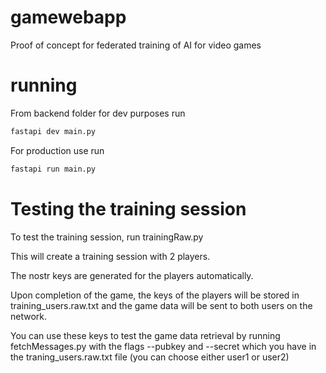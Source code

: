 # gamewebapp
Proof of concept for federated training of AI for video games


# running
From backend folder for dev purposes run
```bash
fastapi dev main.py
```
For production use run
```bash
fastapi run main.py
```


# Testing the training session

To test the training session, run trainingRaw.py

This will create a training session with 2 players.

The nostr keys are generated for the players automatically.

Upon completion of the game, the keys of the players will be stored in training_users.raw.txt and the game data will be sent to both users on the network.

You can use these keys to test the game data retrieval by running fetchMessages.py with the flags --pubkey and --secret which you have in the traning_users.raw.txt file (you can choose either user1 or user2)
